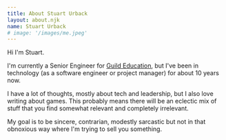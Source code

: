 ```yaml
---
title: About Stuart Urback
layout: about.njk
name: Stuart Urback
# image: '/images/me.jpeg'
---
```


Hi I'm Stuart.

I'm currently a Senior Engineer for [Guild Education](https://guildeducation.com), but I've been in technology (as a software engineer or project manager) for about 10 years now.

I have a lot of thoughts, mostly about tech and leadership, but I also love writing about games. This probably means there will be an eclectic mix of stuff that you find somewhat relevant and completely irrelevant.

My goal is to be sincere, contrarian, modestly sarcastic but not in that obnoxious way where I'm trying to sell you something.
